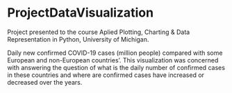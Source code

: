 # ProjectDataVisualization
Project presented to the course Aplied Plotting, Charting &amp; Data Representation in Python,  University of Michigan.

Daily new confirmed COVID-19 cases (million people) compared with some European and non-European countries’. This visualization was concerned
with answering the question of what is the daily number of confirmed cases in these countries
and where are confirmed cases have increased or decreased over the years.
